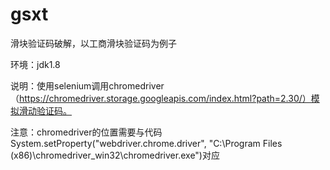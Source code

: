# gsxt
滑块验证码破解，以工商滑块验证码为例子

环境：jdk1.8

说明：使用selenium调用chromedriver（https://chromedriver.storage.googleapis.com/index.html?path=2.30/）模拟滑动验证码。

注意：chromedriver的位置需要与代码System.setProperty("webdriver.chrome.driver", "C:\\Program Files (x86)\\chromedriver_win32\\chromedriver.exe")对应
